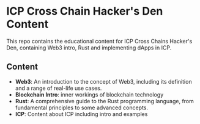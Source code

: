 # ICP Cross Chain Hacker's Den Content

This repo contains the educational content for ICP Cross Chains Hacker's Den, containing Web3 intro, Rust and implementing dApps in ICP.

## Content

-   **Web3**: An introduction to the concept of Web3, including its definition and a range of real-life use cases.
-   **Blockchain Intro**: inner workings of blockchain technology
-   **Rust**: A comprehensive guide to the Rust programming language, from fundamental principles to some advanced concepts.
-   **ICP**: Content about ICP including intro and examples
